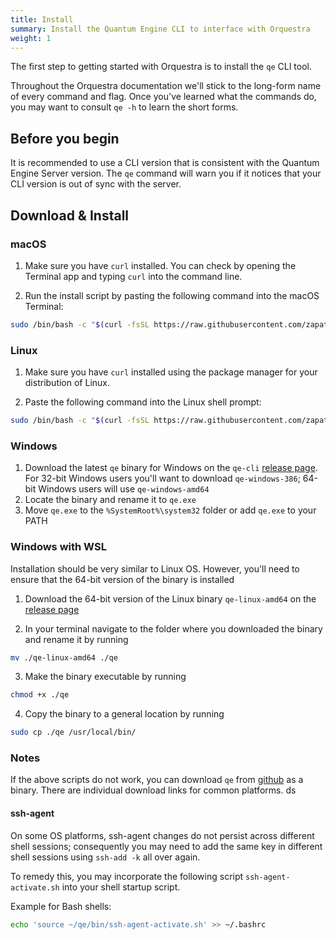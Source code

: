 ```yaml
---
title: Install
summary: Install the Quantum Engine CLI to interface with Orquestra
weight: 1
---
```


The first step to getting started with Orquestra is to install the `qe` CLI tool. 

Throughout the Orquestra documentation we'll stick to the long-form name of every command and flag. Once you've learned what the commands do, you may want to consult `qe -h` to learn the short forms.

## Before you begin

It is recommended to use a CLI version that is consistent with the Quantum Engine Server version. The `qe` command will warn you if it notices that your CLI version is out of sync with the server.
## Download & Install

### macOS

1. Make sure you have `curl` installed. You can check by opening the Terminal app and typing `curl` into the command line. 

2. Run the install script by pasting the following command into the macOS Terminal:

```bash
sudo /bin/bash -c "$(curl -fsSL https://raw.githubusercontent.com/zapatacomputing/qe-cli/master/install.sh)"
```

### Linux

1. Make sure you have `curl` installed using the package manager for your distribution of Linux.

2. Paste the following command into the Linux shell prompt:

```bash
sudo /bin/bash -c "$(curl -fsSL https://raw.githubusercontent.com/zapatacomputing/qe-cli/master/install.sh)"
```

### Windows

1. Download the latest `qe` binary for Windows on the `qe-cli` [release page](https://github.com/zapatacomputing/qe-cli/releases). For 32-bit Windows users you'll want to download `qe-windows-386`; 64-bit Windows users will use `qe-windows-amd64`
2. Locate the binary and rename it to `qe.exe`
3. Move `qe.exe` to the `%SystemRoot%\system32` folder or add `qe.exe` to your PATH 

### Windows with WSL
Installation should be very similar to Linux OS. However, you'll need to ensure that the 64-bit version of the binary is installed

1. Download the 64-bit version of the Linux binary `qe-linux-amd64` on the [release page](https://github.com/zapatacomputing/qe-cli/releases)

2. In your terminal navigate to the folder where you downloaded the binary and rename it by running 
```bash
mv ./qe-linux-amd64 ./qe
```

3. Make the binary executable by running 
```bash
chmod +x ./qe
```

4. Copy the binary to a general location by running 
```bash
sudo cp ./qe /usr/local/bin/
```

### Notes
If the above scripts do not work, you can download `qe` from [github](https://github.com/zapatacomputing/qe-cli/releases/latest) as a binary. There are individual download links for common platforms.
ds
#### ssh-agent
On some OS platforms, ssh-agent changes do not persist across different shell sessions; consequently you may need to add the same key in different shell sessions using `ssh-add -k` all over again.

To remedy this, you may incorporate the following script `ssh-agent-activate.sh` into your shell startup script.

Example for Bash shells:

```Bash
echo 'source ~/qe/bin/ssh-agent-activate.sh' >> ~/.bashrc
```


